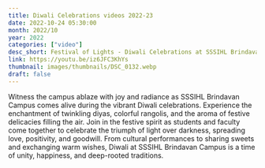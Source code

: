 ```yaml
---
title: Diwali Celebrations videos 2022-23
date: 2022-10-24 05:30:00
month: 2022/10
year: 2022
categories: ["video"]
desc_short: Festival of Lights - Diwali Celebrations at SSSIHL Brindavan Campus.
link: https://youtu.be/iz6JFC3KhYs
thumbnail: images/thumbnails/DSC_0132.webp
draft: false
---
```


 Witness the campus ablaze with joy and radiance as SSSIHL Brindavan Campus comes alive during the vibrant Diwali celebrations. Experience the enchantment of twinkling diyas, colorful rangolis, and the aroma of festive delicacies filling the air. Join in the festive spirit as students and faculty come together to celebrate the triumph of light over darkness, spreading love, positivity, and goodwill. From cultural performances to sharing sweets and exchanging warm wishes, Diwali at SSSIHL Brindavan Campus is a time of unity, happiness, and deep-rooted traditions.